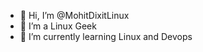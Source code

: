 - 👋 Hi, I’m @MohitDixitLinux
- 👀 I’m a Linux Geek
- 🌱 I’m currently learning Linux and Devops

<!---
MohitDixitLinux/MohitDixitLinux is a ✨ special ✨ repository because its `README.md` (this file) appears on your GitHub profile.
You can click the Preview link to take a look at your changes.
--->
